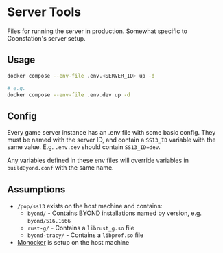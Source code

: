 # Server Tools

Files for running the server in production. Somewhat specific to Goonstation's server setup.

## Usage

```sh
docker compose --env-file .env.<SERVER_ID> up -d

# e.g.
docker compose --env-file .env.dev up -d
```

## Config

Every game server instance has an .env file with some basic config. They must be named with the server ID, and contain a `SS13_ID` variable with the same value. E.g. `.env.dev` should contain `SS13_ID=dev`.

Any variables defined in these env files will override variables in `buildByond.conf` with the same name.

## Assumptions

- `/pop/ss13` exists on the host machine and contains:
  - `byond/` - Contains BYOND installations named by version, e.g. `byond/516.1666`
  - `rust-g/` - Contains a `librust_g.so` file
  - `byond-tracy/` - Contains a `libprof.so` file
- [Monocker](https://github.com/petersem/monocker) is setup on the host machine
